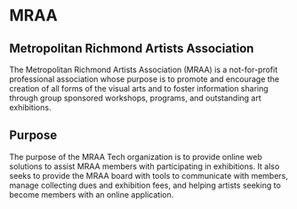 # MRAA
## Metropolitan Richmond Artists Association

The Metropolitan Richmond Artists Association (MRAA) is a not-for-profit professional association whose purpose is to promote and encourage the creation of all forms of the visual arts and to foster information sharing through group sponsored workshops, programs, and outstanding art exhibitions.


## Purpose
The purpose of the MRAA Tech organization is to provide online web solutions to assist MRAA members with participating in exhibitions. It also seeks to provide the MRAA board with tools to communicate with members, manage collecting dues and exhibition fees, and helping artists seeking to become members with an online application.
<!--

**Here are some ideas to get you started:**

🙋‍♀️ A short introduction - what is your organization all about?
🌈 Contribution guidelines - how can the community get involved?
👩‍💻 Useful resources - where can the community find your docs? Is there anything else the community should know?
🍿 Fun facts - what does your team eat for breakfast?
🧙 Remember, you can do mighty things with the power of [Markdown](https://docs.github.com/github/writing-on-github/getting-started-with-writing-and-formatting-on-github/basic-writing-and-formatting-syntax)
-->
